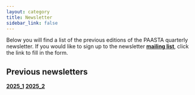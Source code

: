 ```yaml
---
layout: category
title: Newsletter
sidebar_link: false
---
```

<!-- Maybe make a subfolder here for the monthly talks at one point-->

Below you will find a list of the previous editions of the PAASTA quarterly newsletter.
If you would like to sign up to the newsletter [**mailing list**](https://forms.gle/U5CwGZDDykAnVQpTA), click the link to fill in the form.

## Previous newsletters
[**2025_1**](/workspace/paasta-community.github.io/assets/files/PAASTA_Newsletter_2025_1.pdf)
[**2025_2**](/workspace/paasta-community.github.io/assets/files/PAASTA_Newsletter_2025_2.pdf)